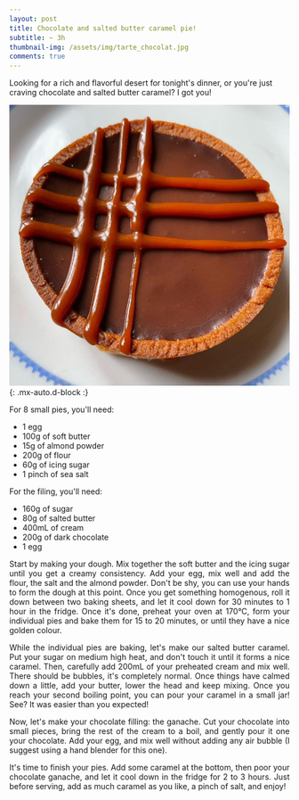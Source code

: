 ```yaml
---
layout: post
title: Chocolate and salted butter caramel pie!
subtitle: ~ 3h
thumbnail-img: /assets/img/tarte_chocolat.jpg
comments: true
---
```


Looking for a rich and flavorful desert for tonight's dinner, or you're just craving chocolate and salted butter caramel? I got you! 

![Chocolate pie](/assets/img/tarte_chocolat.jpg){: .mx-auto.d-block :}

For 8 small pies, you'll need:

- 1 egg
- 100g of soft butter
- 15g of almond powder
- 200g of flour
- 60g of icing sugar
- 1 pinch of sea salt

For the filing, you'll need:

- 160g of sugar
- 80g of salted butter
- 400mL of cream
- 200g of dark chocolate
- 1 egg

<div style="text-align: justify">
<p> Start by making your dough. Mix together the soft butter and the icing sugar until you get a creamy consistency. Add your egg, mix well and add the flour, the salt and the almond powder. Don't be shy, you can use your hands to form the dough at this point. Once you get something homogenous, roll it down between two baking sheets, and let it cool down for 30 minutes to 1 hour in the fridge. Once it's done, preheat your oven at 170°C, form your individual pies and bake them for 15 to 20 minutes, or until they have a nice golden colour.</p>
<p> While the individual pies are baking, let's make our salted butter caramel. Put your sugar on medium high heat, and don't touch it until it forms a nice caramel. Then, carefully add 200mL of your preheated cream and mix well. There should be bubbles, it's completely normal. Once things have calmed down a little, add your butter, lower the head and keep mixing. Once you reach your second boiling point, you can pour your caramel in a small jar! See? It was easier than you expected! </p>
<p> Now, let's make your chocolate filling: the ganache. Cut your chocolate into small pieces, bring the rest of the cream to a boil, and gently pour it one your chocolate. Add your egg, and mix well without adding any air bubble (I suggest using a hand blender for this one). </p>
<p> It's time to finish your pies. Add some caramel at the bottom, then poor your chocolate ganache, and let it cool down in the fridge for 2 to 3 hours. Just before serving, add as much caramel as you like, a pinch of salt, and enjoy! </p>
</div>
